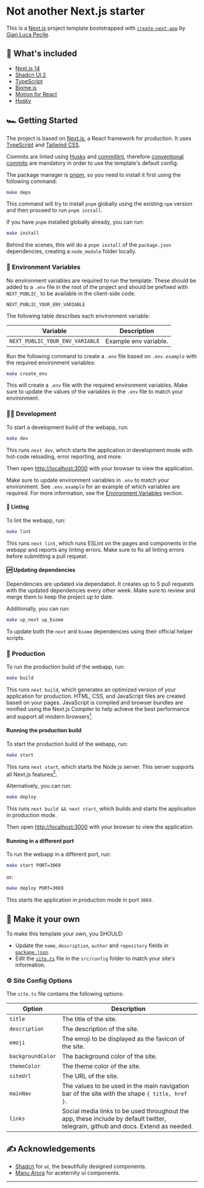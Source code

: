 # Not another Next.js starter

This is a [Next.js](https://nextjs.org/) project template bootstrapped
with [`create-next-app`](https://github.com/vercel/next.js/tree/canary/packages/create-next-app)
by [Gian Luca Pecile](https://github.com/glpecile).

## 🔋 What's included

- [Next.js 14](https://nextjs.org/)
- [Shadcn UI 2](https://ui.shadcn.com/)
- [TypeScript](https://www.typescriptlang.org/)
- [Biome.js](https://biomejs.dev/)
- [Motion for React](https://motion.dev/docs/react-quick-start)
- [Husky](https://typicode.github.io/husky/)

## 🏎️ Getting Started

The project is based on [Next.js](https://nextjs.org/), a React framework for production. It
uses [TypeScript](https://www.typescriptlang.org/) and [Tailwind CSS](https://tailwindcss.com/).

Commits are linted using [Husky](https://typicode.github.io/husky/) and [commitlint](https://commitlint.js.org/),
therefore [conventional commits](https://www.conventionalcommits.org/en/v1.0.0/) are mandatory in order to use the
template's default config.

The package manager is [pnpm](https://pnpm.io/), so you need to install it first using the following command:

```sh
make deps
```

This command will try to install `pnpm` globally using the existing `npm` version and then proceed to
run `pnpm install`.

If you have `pnpm` installed globally already, you can run:

```sh
make install
```

Behind the scenes, this will do a `pnpm install` of the `package.json` dependencies, creating a `node_module` folder
locally.

### 📨 Environment Variables

No environment variables are required to run the template. These should be added to a `.env` file in the root of the
project
and should be prefixed with `NEXT_PUBLIC_` to be available in the client-side code.

```dotenv
NEXT_PUBLIC_YOUR_ENV_VARIABLE
```

The following table describes each environment variable:

| Variable                        | Description           |
|---------------------------------|-----------------------|
| `NEXT_PUBLIC_YOUR_ENV_VARIABLE` | Example env variable. |

Run the following command to create a `.env` file based on `.env.example` with the required environment variables:

```sh
make create_env
```

This will create a `.env` file with the required environment variables. Make sure to update the values of the variables
in the `.env` file to match your environment.

### 👨‍💻 Development

To start a development build of the webapp, run:

```sh
make dev
```

This runs `next dev`, which starts the application in development mode with hot-code reloading, error reporting, and
more.

Then open [http://localhost:3000](http://localhost:3000) with your browser to view the application.

Make sure to update environment variables in `.env` to match your environment. See `.env.example` for an example of
which variables are required. For more information, see the [Environment Variables](#-Environment-Variables) section.

#### 🧹 Linting

To lint the webapp, run:

```sh
make lint
```

This runs `next lint`, which runs ESLint on the pages and components in the webapp and reports any linting errors.
Make sure to fix all linting errors before submitting a pull request.

#### 🆙 Updating dependencies

Dependencies are updated via dependabot. It creates up to 5 pull requests with the updated dependencies every other
week. Make sure to review and merge them to keep the project up to date.

Additionally, you can run:

```sh
make up_next up_biome
```

To update both the `next` and `biome` dependencies using their official helper scripts.

### 🚚 Production

To run the production build of the webapp, run:

```sh
make build
```

This runs `next build`, which generates an optimized version of your application for production. HTML, CSS, and
JavaScript files are created based on your pages. JavaScript is compiled and browser bundles are minified using the
Next.js Compiler to help achieve the best performance and support all modern
browsers[<sup>1</sup>](https://nextjs.org/docs/app/building-your-application/deploying#production-builds).

#### Running the production build

To start the production build of the webapp, run:

```sh
make start
```

This runs `next start`, which starts the Node.js server. This server supports all Next.js
features[<sup>2</sup>](https://nextjs.org/docs/app/building-your-application/deploying#nodejs-server).

Alternatively, you can run:

```sh
make deploy
```

This runs `next build && next start`, which builds and starts the application in production mode.

Then open [http://localhost:3000](http://localhost:3000) with your browser to view the application.

#### Running in a different port

To run the webapp in a different port, run:

```sh
make start PORT=3069
```

or:

```sh
make deploy PORT=3069
```

This starts the application in production mode in port `3069`.

## 🎀 Make it your own

To make this template your own, you SHOULD:

- Update the `name`, `description`, `author` and `repository` fields in [`package.json`](/package.json).
- Edit the [`site.ts`](/config/site.ts) file in the `src/config` folder to match your site's information.

### ⚙️ Site Config Options

The `site.ts` file contains the following options:

| Option            | Description                                                                                                                      |
|-------------------|----------------------------------------------------------------------------------------------------------------------------------|
| `title`           | The title of the site.                                                                                                           |
| `description`     | The description of the site.                                                                                                     |
| `emoji`           | The emoji to be displayed as the favicon of the site.                                                                            |
| `backgroundColor` | The background color of the site.                                                                                                |
| `themeColor`      | The theme color of the site.                                                                                                     |
| `siteUrl`         | The URL of the site.                                                                                                             |
| `mainNav`         | The values to be used in the main navigation bar of the site with the shape `{ title, href }`.                                   |
| `links`           | Social media links to be used throughout the app, these include by default twitter, telegram, github and docs. Extend as needed. |

## ✍️ Acknowledgements

* [Shadcn](https://shadcn.com) for ui, the beautifully designed components.
* [Manu Arora](https://manuarora.in) for aceternity ui components.

<hr/>
